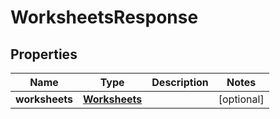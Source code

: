 
# WorksheetsResponse

## Properties
Name | Type | Description | Notes
------------ | ------------- | ------------- | -------------
**worksheets** | [**Worksheets**](Worksheets.md) |  |  [optional]



